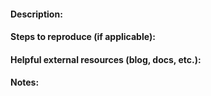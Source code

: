 #### Description:

#### Steps to reproduce (if applicable):

#### Helpful external resources (blog, docs, etc.):

#### Notes:
